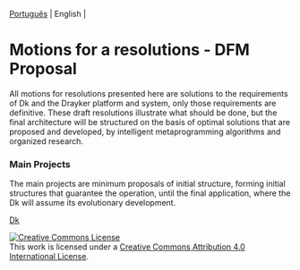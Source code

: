 [Português](./README.PT.md) | English | 

# Motions for a resolutions - DFM Proposal 
All motions for resolutions presented here are solutions to the requirements of Dk and the Drayker platform and system, only those requirements are definitive. These draft resolutions illustrate what should be done, but the final architecture will be structured on the basis of optimal solutions that are proposed and developed, by intelligent metaprogramming algorithms and organized research.

### Main Projects
The main projects are minimum proposals of initial structure, forming initial structures that guarantee the operation, until the final application, where the Dk will assume its evolutionary development.

[Dk](./dk)

<a rel="license" href="http://creativecommons.org/licenses/by/4.0/"><img alt="Creative Commons License" style="border-width:0" src="https://i.creativecommons.org/l/by/4.0/88x31.png" /></a><br />This work is licensed under a <a rel="license" href="http://creativecommons.org/licenses/by/4.0/">Creative Commons Attribution 4.0 International License</a>.
